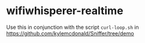 # wifiwhisperer-realtime

Use this in conjunction with the script `curl-loop.sh` in https://github.com/kylemcdonald/Sniffer/tree/demo